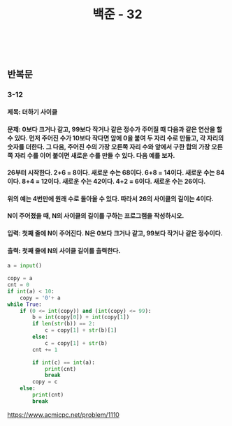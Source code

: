﻿---
layout: post
title: "백준 - 32"
category: studylog
tags: algorithm
---

<br>

## 반복문

### 3-12

#### 제목: 더하기 사이클

#### 문제: 0보다 크거나 같고, 99보다 작거나 같은 정수가 주어질 때 다음과 같은 연산을 할 수 있다. 먼저 주어진 수가 10보다 작다면 앞에 0을 붙여 두 자리 수로 만들고, 각 자리의 숫자를 더한다. 그 다음, 주어진 수의 가장 오른쪽 자리 수와 앞에서 구한 합의 가장 오른쪽 자리 수를 이어 붙이면 새로운 수를 만들 수 있다. 다음 예를 보자.

#### 26부터 시작한다. 2+6 = 8이다. 새로운 수는 68이다. 6+8 = 14이다. 새로운 수는 84이다. 8+4 = 12이다. 새로운 수는 42이다. 4+2 = 6이다. 새로운 수는 26이다.

#### 위의 예는 4번만에 원래 수로 돌아올 수 있다. 따라서 26의 사이클의 길이는 4이다.

#### N이 주어졌을 때, N의 사이클의 길이를 구하는 프로그램을 작성하시오.

#### 입력: 첫째 줄에 N이 주어진다. N은 0보다 크거나 같고, 99보다 작거나 같은 정수이다.

#### 출력: 첫째 줄에 N의 사이클 길이를 출력한다.

```python
a = input()

copy = a
cnt = 0
if int(a) < 10:
    copy = '0'+ a
while True:
    if (0 <= int(copy)) and (int(copy) <= 99):
        b = int(copy[0]) + int(copy[1])
        if len(str(b)) == 2:
            c = copy[1] + str(b)[1]
        else:
            c = copy[1] + str(b)
        cnt += 1

        if int(c) == int(a):
            print(cnt)
            break
        copy = c
    else:
        print(cnt)
        break
```

https://www.acmicpc.net/problem/1110